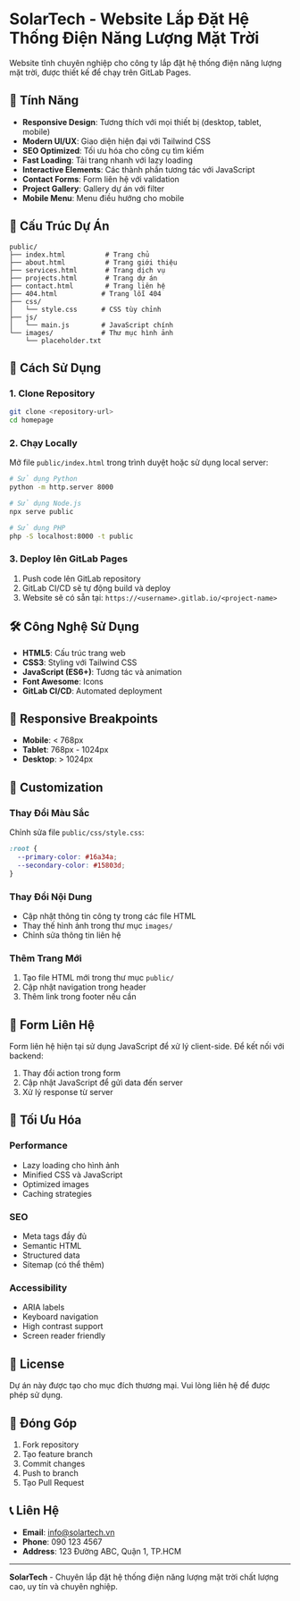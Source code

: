 # SolarTech - Website Lắp Đặt Hệ Thống Điện Năng Lượng Mặt Trời

Website tĩnh chuyên nghiệp cho công ty lắp đặt hệ thống điện năng lượng mặt trời, được thiết kế để chạy trên GitLab Pages.

## 🌟 Tính Năng

- **Responsive Design**: Tương thích với mọi thiết bị (desktop, tablet, mobile)
- **Modern UI/UX**: Giao diện hiện đại với Tailwind CSS
- **SEO Optimized**: Tối ưu hóa cho công cụ tìm kiếm
- **Fast Loading**: Tải trang nhanh với lazy loading
- **Interactive Elements**: Các thành phần tương tác với JavaScript
- **Contact Forms**: Form liên hệ với validation
- **Project Gallery**: Gallery dự án với filter
- **Mobile Menu**: Menu điều hướng cho mobile

## 📁 Cấu Trúc Dự Án

```
public/
├── index.html          # Trang chủ
├── about.html          # Trang giới thiệu
├── services.html       # Trang dịch vụ
├── projects.html       # Trang dự án
├── contact.html        # Trang liên hệ
├── 404.html           # Trang lỗi 404
├── css/
│   └── style.css      # CSS tùy chỉnh
├── js/
│   └── main.js        # JavaScript chính
└── images/            # Thư mục hình ảnh
    └── placeholder.txt
```

## 🚀 Cách Sử Dụng

### 1. Clone Repository
```bash
git clone <repository-url>
cd homepage
```

### 2. Chạy Locally
Mở file `public/index.html` trong trình duyệt hoặc sử dụng local server:

```bash
# Sử dụng Python
python -m http.server 8000

# Sử dụng Node.js
npx serve public

# Sử dụng PHP
php -S localhost:8000 -t public
```

### 3. Deploy lên GitLab Pages
1. Push code lên GitLab repository
2. GitLab CI/CD sẽ tự động build và deploy
3. Website sẽ có sẵn tại: `https://<username>.gitlab.io/<project-name>`

## 🛠️ Công Nghệ Sử Dụng

- **HTML5**: Cấu trúc trang web
- **CSS3**: Styling với Tailwind CSS
- **JavaScript (ES6+)**: Tương tác và animation
- **Font Awesome**: Icons
- **GitLab CI/CD**: Automated deployment

## 📱 Responsive Breakpoints

- **Mobile**: < 768px
- **Tablet**: 768px - 1024px
- **Desktop**: > 1024px

## 🎨 Customization

### Thay Đổi Màu Sắc
Chỉnh sửa file `public/css/style.css`:
```css
:root {
  --primary-color: #16a34a;
  --secondary-color: #15803d;
}
```

### Thay Đổi Nội Dung
- Cập nhật thông tin công ty trong các file HTML
- Thay thế hình ảnh trong thư mục `images/`
- Chỉnh sửa thông tin liên hệ

### Thêm Trang Mới
1. Tạo file HTML mới trong thư mục `public/`
2. Cập nhật navigation trong header
3. Thêm link trong footer nếu cần

## 📧 Form Liên Hệ

Form liên hệ hiện tại sử dụng JavaScript để xử lý client-side. Để kết nối với backend:

1. Thay đổi action trong form
2. Cập nhật JavaScript để gửi data đến server
3. Xử lý response từ server

## 🔧 Tối Ưu Hóa

### Performance
- Lazy loading cho hình ảnh
- Minified CSS và JavaScript
- Optimized images
- Caching strategies

### SEO
- Meta tags đầy đủ
- Semantic HTML
- Structured data
- Sitemap (có thể thêm)

### Accessibility
- ARIA labels
- Keyboard navigation
- High contrast support
- Screen reader friendly

## 📄 License

Dự án này được tạo cho mục đích thương mại. Vui lòng liên hệ để được phép sử dụng.

## 🤝 Đóng Góp

1. Fork repository
2. Tạo feature branch
3. Commit changes
4. Push to branch
5. Tạo Pull Request

## 📞 Liên Hệ

- **Email**: info@solartech.vn
- **Phone**: 090 123 4567
- **Address**: 123 Đường ABC, Quận 1, TP.HCM

---

**SolarTech** - Chuyên lắp đặt hệ thống điện năng lượng mặt trời chất lượng cao, uy tín và chuyên nghiệp.